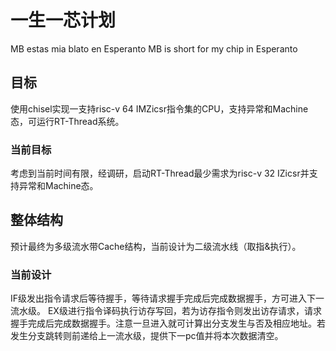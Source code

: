 # 一生一芯计划

MB estas mia blato en Esperanto
MB is short for my chip in Esperanto

## 目标

使用chisel实现一支持risc-v 64 IMZicsr指令集的CPU，支持异常和Machine态，可运行RT-Thread系统。

### 当前目标

考虑到当前时间有限，经调研，启动RT-Thread最少需求为risc-v 32 IZicsr并支持异常和Machine态。

## 整体结构

预计最终为多级流水带Cache结构，当前设计为二级流水线（取指&执行）。

### 当前设计

IF级发出指令请求后等待握手，等待请求握手完成后完成数据握手，方可进入下一流水级。
EX级进行指令译码执行访存写回，若为访存指令则发出访存请求，请求握手完成后完成数据握手。注意一旦进入就可计算出分支发生与否及相应地址。若发生分支跳转则前递给上一流水级，提供下一pc值并将本次数据清空。